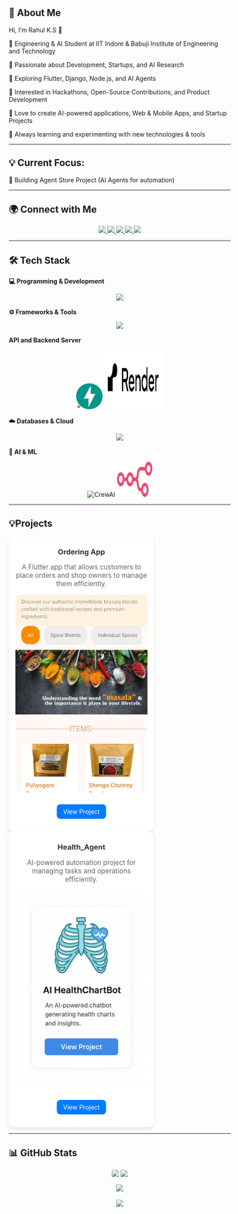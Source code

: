
## 🌟 About Me

Hi, I’m Rahul K.S 👋

🔹 Engineering & AI Student at IIT Indore & Babuji Institute of Engineering and Technology

🔹 Passionate about Development, Startups, and AI Research

🔹 Exploring Flutter, Django, Node.js, and AI Agents

🔹 Interested in Hackathons, Open-Source Contributions, and Product Development

🔹 Love to create AI-powered applications, Web & Mobile Apps, and Startup Projects

🔹 Always learning and experimenting with new technologies & tools

---
## 💡 Current Focus:
🔹 Building Agent Store Project (AI Agents for automation)

---
## 🌍 Connect with Me
<p align="center">
  <a href="https://www.linkedin.com/in/rahul-k-s-a47756328/">
    <img src="https://img.shields.io/badge/LinkedIn-%230077B5.svg?style=for-the-badge&logo=linkedin&logoColor=white" />
  </a>
  <a href="https://x.com/home">
    <img src="https://img.shields.io/badge/Twitter-%231DA1F2.svg?style=for-the-badge&logo=twitter&logoColor=white" />
  </a>
  <a href="https://www.instagram.com/rahul.k._s?igsh=MTN5MmU2bHluZnVzbw==">
    <img src="https://img.shields.io/badge/Instagram-%23E4405F.svg?style=for-the-badge&logo=instagram&logoColor=white" />
  </a>
  <a href="https://github.com/rahul14322982">
    <img src="https://img.shields.io/badge/GitHub-%23121011.svg?style=for-the-badge&logo=github&logoColor=white" />
  </a>

  <a href="https://www.kaggle.com/rahulks14322">
    <img src="https://img.shields.io/badge/GitHub-%23121011.svg?style=for-the-badge&logo=kaggle&logoColor=white" />
  </a>





  
</p>
   
---

## 🛠 Tech Stack

**💻 Programming & Development**  
<p align="center">
  <img src="https://skillicons.dev/icons?i=python,java,c,html,css,js,dart" />
</p>

**⚙️ Frameworks & Tools**  
<p align="center">
  <img src="https://skillicons.dev/icons?i=flutter,firebase " />
</p>

**API and Backend Server**
<p align="center">
  <img
src="IMG_20251002_125934.jpg"width="60" height="60" alt="FastAPI"/>
  
  <img src="IMG_20251008_211009.jpg" width="135" height="135" alt="Render" />
  
  

</p>

**☁️ Databases & Cloud**  
<p align="center">
  <img src="https://skillicons.dev/icons?i=git,github" />
</p>

**🤖 AI & ML**  
<p align="center">
  <!-- CrewAI (Custom Icon) -->
  <img src="crew_only_logo.avif" width="110" height="110" alt="CrewAI" />
  
  <!-- CNN (Deep Learning Custom Icon) -->
  <img src="n8n-docs-icon.svg" width="80" height="80" alt="n8n" />
</p>

---
## 💡Projects

 <!-- Project 1 -->
  <div style="background-color: #fff; border-radius: 12px; box-shadow: 0 4px 8px rgba(0,0,0,0.1); width: 300px; text-align: center; padding: 15px;"><h3 style="color: #333; margin: 10px 0;">Ordering App</h3>
    <p style="color: #666; font-size: 0.95rem;">A Flutter app that allows customers to place orders and shop owners to manage them efficiently.</p>
    <img src="IMG_20250923_232028.jpg" alt="Ordering App" style="width: 100%; height: 450px; object-fit:cover; border-radius: 10px;">
    
   <a href="#" style="display: inline-block; margin-top: 10px; padding: 8px 15px; background-color: #007bff; color: #fff; border-radius: 8px; text-decoration: none;">View Project</a>
  </div>

  <!-- Project 2 -->
  <div style="background-color: #fff; border-radius: 12px; box-shadow: 0 4px 8px rgba(0,0,0,0.1); width: 300px; text-align: center; padding: 15px;">
    <h3 style="color: #333; margin: 10px 0;">Health_Agent</h3>
    <p style="color: #666; font-size: 0.95rem;">AI-powered automation project for managing tasks and operations efficiently.</p>
    <img src="file_00000000c8d061f8b4d63ec8f659359c.png" alt="Agent Store" style="width: 100%; height: 450px; object-fit: cover; border-radius: 10px;">
    
  <a href="https://rahul14322982.github.io/Agent_Store/" style="display: inline-block; margin-top: 10px; padding: 8px 15px; background-color: #007bff; color: #fff; border-radius: 8px; text-decoration: none;">View Project</a>
  </div>

---
## 📊 GitHub Stats
 

<p align="center">
  <img src="https://github-readme-stats.vercel.app/api?username=rahul14322982&show_icons=true&theme=radical" width="48%" />
  <img src="https://github-readme-streak-stats.herokuapp.com/?user=rahul14322982&theme=radical" width="48%" />
</p>


<p align="center">
  <img src="https://github-readme-stats.vercel.app/api/top-langs?username=vchaitanyachowdari&layout=compact&theme=radical" width="48%" />
</p>

<div align="center">
<img src="https://komarev.com/ghpvc/?username=vchaitanyachowdari&&style=flat-square" align="center" />
</div>


